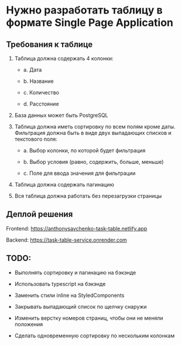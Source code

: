 # Нужно разработать таблицу в формате Single Page Application

## Требования к таблице

1. Таблица должна содержать 4 колонки:

   - a. Дата

   - b. Название

   - c. Количество

   - d. Расстояние

2. База данных может быть PostgreSQL

3. Таблица должна иметь сортировку по всем полям кроме даты. Фильтрация должна быть в виде двух выпадающих списков и текстового поля:

   - a. Выбор колонки, по которой будет фильтрация

   - b. Выбор условия (равно, содержить, больше, меньше)

   - c. Поле для ввода значения для фильтрации

4. Таблица должна содержать пагинацию

5. Вся таблица должна работать без перезагрузки страницы

## Деплой решения

Frontend: https://anthonysavchenko-task-table.netlify.app

Backend: https://task-table-service.onrender.com

## TODO:

- Выполнять сортировку и пагинацию на бэкэнде

- Использовать typescript на бэкэнде

- Заменить стили inline на StyledComponents

- Закрывать выпадающий список по щелчку снаружи

- Изменить верстку номеров страниц, чтобы они не меняли положения

- Сделать одновременную сортировку по нескольким колонкам
